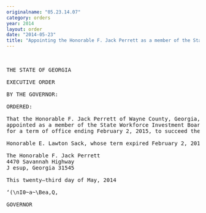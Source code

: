 ```yaml
---
originalname: "05.23.14.07"
category: orders
year: 2014
layout: order
date: "2014-05-23"
title: "Appointing the Honorable F. Jack Perrett as a member of the State Workforce Investment Board"
---
```

<pre>
 

THE STATE OF GEORGIA

EXECUTIVE ORDER

BY THE GOVERNOR:

ORDERED:

That the Honorable F. Jack Perrett of Wayne County, Georgia, is
appointed as a member of the State Workforce Investment Board,
for a term of office ending February 2, 2015, to succeed the

Honorable E. Lawton Sack, whose term expired February 2, 2012.

The Honorable F. Jack Perrett
4470 Savannah Highway
J esup, Georgia 31545

This twenty—third day of May, 2014

‘(\nI0~a~\Bea,Q,

GOVERNOR

</pre>
